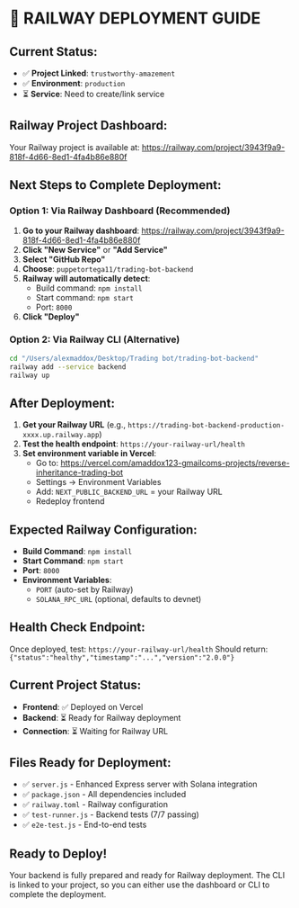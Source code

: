 # 🚂 **RAILWAY DEPLOYMENT GUIDE**

## **Current Status:**
- ✅ **Project Linked**: `trustworthy-amazement`
- ✅ **Environment**: `production`
- ⏳ **Service**: Need to create/link service

## **Railway Project Dashboard:**
Your Railway project is available at: https://railway.com/project/3943f9a9-818f-4d66-8ed1-4fa4b86e880f

## **Next Steps to Complete Deployment:**

### **Option 1: Via Railway Dashboard (Recommended)**
1. **Go to your Railway dashboard**: https://railway.com/project/3943f9a9-818f-4d66-8ed1-4fa4b86e880f
2. **Click "New Service"** or **"Add Service"**
3. **Select "GitHub Repo"**
4. **Choose**: `puppetortega11/trading-bot-backend`
5. **Railway will automatically detect**:
   - Build command: `npm install`
   - Start command: `npm start`
   - Port: `8000`
6. **Click "Deploy"**

### **Option 2: Via Railway CLI (Alternative)**
```bash
cd "/Users/alexmaddox/Desktop/Trading bot/trading-bot-backend"
railway add --service backend
railway up
```

## **After Deployment:**
1. **Get your Railway URL** (e.g., `https://trading-bot-backend-production-xxxx.up.railway.app`)
2. **Test the health endpoint**: `https://your-railway-url/health`
3. **Set environment variable in Vercel**:
   - Go to: https://vercel.com/amaddox123-gmailcoms-projects/reverse-inheritance-trading-bot
   - Settings → Environment Variables
   - Add: `NEXT_PUBLIC_BACKEND_URL` = your Railway URL
   - Redeploy frontend

## **Expected Railway Configuration:**
- **Build Command**: `npm install`
- **Start Command**: `npm start`
- **Port**: `8000`
- **Environment Variables**: 
  - `PORT` (auto-set by Railway)
  - `SOLANA_RPC_URL` (optional, defaults to devnet)

## **Health Check Endpoint:**
Once deployed, test: `https://your-railway-url/health`
Should return: `{"status":"healthy","timestamp":"...","version":"2.0.0"}`

## **Current Project Status:**
- **Frontend**: ✅ Deployed on Vercel
- **Backend**: ⏳ Ready for Railway deployment
- **Connection**: ⏳ Waiting for Railway URL

## **Files Ready for Deployment:**
- ✅ `server.js` - Enhanced Express server with Solana integration
- ✅ `package.json` - All dependencies included
- ✅ `railway.toml` - Railway configuration
- ✅ `test-runner.js` - Backend tests (7/7 passing)
- ✅ `e2e-test.js` - End-to-end tests

## **Ready to Deploy!**
Your backend is fully prepared and ready for Railway deployment. The CLI is linked to your project, so you can either use the dashboard or CLI to complete the deployment.
